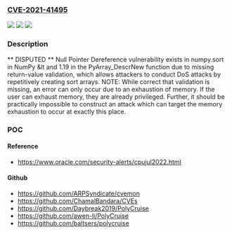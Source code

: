 ### [CVE-2021-41495](https://cve.mitre.org/cgi-bin/cvename.cgi?name=CVE-2021-41495)
![](https://img.shields.io/static/v1?label=Product&message=n%2Fa&color=blue)
![](https://img.shields.io/static/v1?label=Version&message=n%2Fa&color=blue)
![](https://img.shields.io/static/v1?label=Vulnerability&message=n%2Fa&color=brighgreen)

### Description

** DISPUTED ** Null Pointer Dereference vulnerability exists in numpy.sort in NumPy &lt and 1.19 in the PyArray_DescrNew function due to missing return-value validation, which allows attackers to conduct DoS attacks by repetitively creating sort arrays. NOTE: While correct that validation is missing, an error can only occur due to an exhaustion of memory. If the user can exhaust memory, they are already privileged. Further, it should be practically impossible to construct an attack which can target the memory exhaustion to occur at exactly this place.

### POC

#### Reference
- https://www.oracle.com/security-alerts/cpujul2022.html

#### Github
- https://github.com/ARPSyndicate/cvemon
- https://github.com/ChamalBandara/CVEs
- https://github.com/Daybreak2019/PolyCruise
- https://github.com/awen-li/PolyCruise
- https://github.com/baltsers/polycruise

